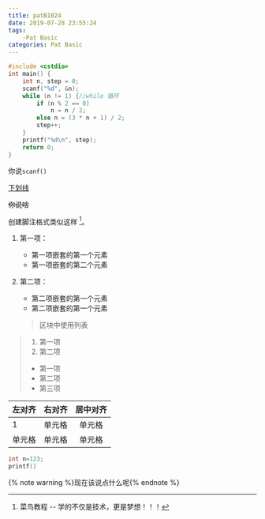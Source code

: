 ```yaml
---
title: patB1024
date: 2019-07-28 23:55:24
tags:
    -Pat Basic
categories: Pat Basic
---
```


```c
#include <cstdio>
int main() {
	int n, step = 0;
	scanf("%d", &n);
	while (n != 1) {//while 循环
		if (n % 2 == 0)
			n = n / 2;
		else n = (3 * n + 1) / 2;
		step++;
	}
	printf("%d\n", step);
	return 0;
}

```
你说`scanf()`

<u>下划线</u>

~~你说啥~~

创建脚注格式类似这样 [^RUNOOB]。

[^RUNOOB]: 菜鸟教程 -- 学的不仅是技术，更是梦想！！！

1. 第一项：
    - 第一项嵌套的第一个元素
    - 第一项嵌套的第二个元素
2. 第二项：
    - 第二项嵌套的第一个元素
    - 第二项嵌套的第一个元素

    > 区块中使用列表
> 1. 第一项
> 2. 第二项
> + 第一项
> + 第二项
> + 第三项



| 左对齐 | 右对齐 | 居中对齐 |
| :-| -----: | :-----: |
| 1 | 单元格 | 单元格 |
| 单元格 | 单元格 | 单元格 | 

```c
int n=123;
printf()
```

{% note warning %}现在该说点什么呢{% endnote %}